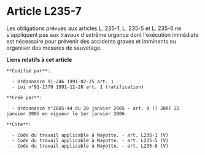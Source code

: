 # Article L235-7

Les obligations prévues aux articles L. 235-1, L. 235-5 et L. 235-6 ne s'appliquent pas aux travaux d'extrême urgence dont
l'exécution immédiate est nécessaire pour prévenir des accidents graves et imminents ou organiser des mesures de sauvetage.

**Liens relatifs à cet article**

	**Codifié par**:

	  - Ordonnance 91-246 1991-02-25 art. 1
	  - Loi n°91-1379 1991-12-28 art. 1 (ratification)

	**Créé par**:

	  - Ordonnance n°2005-44 du 20 janvier 2005 - art. 9 () JORF 22 janvier 2005 en vigueur le 1er janvier 2006

	**Cite**:

	  - Code du travail applicable à Mayotte. - art. L235-1 (V)
	  - Code du travail applicable à Mayotte. - art. L235-5 (V)
	  - Code du travail applicable à Mayotte. - art. L235-6 (V)
